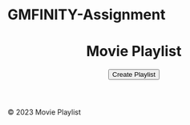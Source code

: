 # GMFINITY-Assignment
<!DOCTYPE html>
<html lang="en">
<head>
    <meta charset="UTF-8">
    <meta name="viewport" content="width=device-width, initial-scale=1.0">
    <title>Movie Playlist</title>
    <link rel="stylesheet" href="styles.css">
    <script src="scripts.js" defer></script>
</head>
<body>
    <header>
        <h1>Movie Playlist</h1>
        <button id="createPlaylistBtn">Create Playlist</button>
    </header>
    <main>
        <!-- Content goes here -->
    </main>
    <footer>
        <p>&copy; 2023 Movie Playlist</p>
    </footer>
    <script>

const express = require('express');
const app = express();

// Middleware and routes go here

const PORT = process.env.PORT || 3000;
app.listen(PORT, () => {
    console.log(`Server is running on port ${PORT}`);
});

    </script>
</body>
</html>

